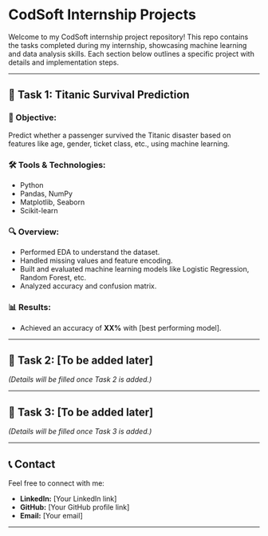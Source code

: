 # CodSoft Internship Projects

Welcome to my CodSoft internship project repository! This repo contains the tasks completed during my internship, showcasing machine learning and data analysis skills. Each section below outlines a specific project with details and implementation steps.

---

## 🔹 Task 1: Titanic Survival Prediction

### 📌 Objective:
Predict whether a passenger survived the Titanic disaster based on features like age, gender, ticket class, etc., using machine learning.

### 🛠️ Tools & Technologies:
- Python
- Pandas, NumPy
- Matplotlib, Seaborn
- Scikit-learn


### 🔍 Overview:
- Performed EDA to understand the dataset.
- Handled missing values and feature encoding.
- Built and evaluated machine learning models like Logistic Regression, Random Forest, etc.
- Analyzed accuracy and confusion matrix.

### 📊 Results:
- Achieved an accuracy of **XX%** with [best performing model].

---

## 🔹 Task 2: [To be added later]
*(Details will be filled once Task 2 is added.)*

---

## 🔹 Task 3: [To be added later]
*(Details will be filled once Task 3 is added.)*

---

## 📞 Contact

Feel free to connect with me:

- **LinkedIn:** [Your LinkedIn link]
- **GitHub:** [Your GitHub profile link]
- **Email:** [Your email]

---


